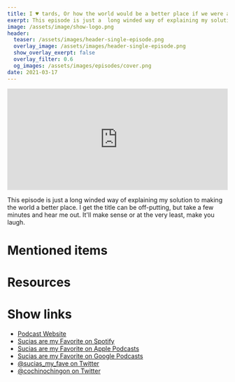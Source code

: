 ```yaml
---
title: I ♥️ tards, Or how the world would be a better place if we were all a little more tardy
exerpt: This episode is just a  long winded way of explaining my solution to making the world a better place.
image: /assets/image/show-logo.png
header:
  teaser: /assets/images/header-single-episode.png
  overlay_image: /assets/images/header-single-episode.png
  show_overlay_exerpt: false
  overlay_filter: 0.6
  og_images: /assets/images/episodes/cover.png
date: 2021-03-17
---
```

<iframe src="https://open.spotify.com/embed-podcast/episode/2HngEffFlknxuwWGbpqTwL" width="100%" height="232" frameborder="0" allowtransparency="true" allow="encrypted-media"></iframe>

This episode is just a  long winded way of explaining my solution to making the world a better place.
I get the title can be off-putting, but take a few minutes and hear me out. It'll make sense or at the very least, make you laugh.

# Mentioned items

# Resources

# Show links

* <i class=fas fa-link></i> [Podcast Website](https://cochinochingon.com)
* <i class=fab fa-spotify></i> [Sucias are my Favorite on Spotify](https://open.spotify.com/show/3XjoipCU3QzeIaQAAQpBdW)
* <i class=fas fa-podcast></i> [Sucias are my Favorite on Apple Podcasts](https://podcasts.apple.com/us/podcast/sucias-are-my-favorite/id1548173787)
* <i class=fab fa-google-play></i> [Sucias are my Favorite on Google Podcasts](https://podcasts.google.com/feed/aHR0cHM6Ly9hbmNob3IuZm0vcy80MjI0YzYzYy9wb2RjYXN0L3Jzcw==)
* <i class=fab fa-twitter></i> [@sucias_my_fave on Twitter](https://twitter.com/sucias_my_fave)
* <i class=fab fa-twitter></i> [@cochinochingon on Twitter](https://twitter.com/cochinochingon)

